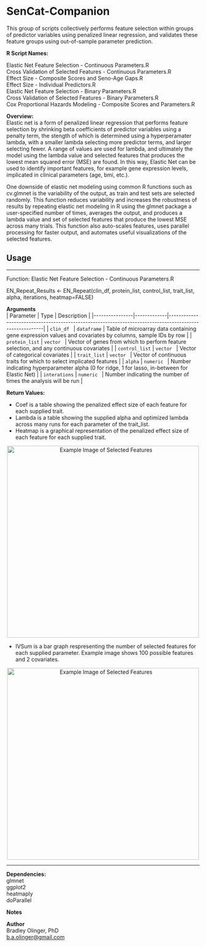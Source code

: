 # SenCat-Companion
This group of scripts collectively performs feature selection within groups of predictor variables using penalized linear regression, and validates these feature groups using out-of-sample parameter prediction.

**R Script Names:**  

Elastic Net Feature Selection - Continuous Parameters.R  
Cross Validation of Selected Features - Continuous Parameters.R  
Effect Size - Composite Scores and Seno-Age Gaps.R  
Effect Size - Individual Predictors.R  
Elastic Net Feature Selection - Binary Parameters.R  
Cross Validation of Selected Features - Binary Parameters.R  
Cox Proportional Hazards Modeling - Composite Scores and Parameters.R  



**Overview:**  
Elastic net is a form of penalized linear regression that performs feature selection by shrinking beta coefficients of predictor variables using a penalty term, 
the stength of which is determined using a hyperperamater lambda, with a smaller lambda selecting more predictor terms, and larger selecting fewer. A range of values are used for lambda,
and ultimately the model using the lambda value and selected features that produces the lowest mean squared error (MSE) are found. In this way, Elastic Net can be used to identify important 
features, for example gene expression levels, implicated in clinical parameters (age, bmi, etc.).

One downside of elastic net modeling using common R functions such as cv.glmnet is the variability of the output, as train and test sets are selected randomly. This function reduces variability 
and increases the robustness of results by repeating elastic net modeling in R using the glmnet package a user-specified number of times, averages the output, and produces a lambda value and set 
of selected features that produce the lowest MSE across many trials. This function also auto-scales features, uses parallel processing for faster output, and automates useful visualizations of the selected features.


## Usage  

---

Function: Elastic Net Feature Selection - Continuous Parameters.R  

EN_Repeat_Results <- EN_Repeat(clin_df, protein_list, control_list, trait_list, alpha, iterations, heatmap=FALSE)

**Arguments**  
| Parameter       | Type        | Description                                                                                             |
|----------------|-------------|---------------------------------------------------------------------------------------------------------|
| `clin_df `     | `dataframe` | Table of microarray data containing gene expression values and covariates by columns, sample IDs by row |
| `protein_list` | `vector `   | Vector of genes from which to perform feature selection, and any continuous covariates                  |
| `control_list` | `vector `   | Vector of categorical covariates                                                                        |
| `trait_list`   | `vector `   | Vector of continuous traits for which to select implicated features                                     |
| `alpha`        | `numeric `  | Number indicating hyperparameter alpha (0 for ridge, 1 for lasso, in-between for Elastic Net)           |
| `interations`  | `numeric `  | Number indicating the number of times the analysis will be run                                          |


**Return Values:**  
- Coef is a table showing the penalized effect size of each feature for each supplied trait.
- Lambda is a table showing the supplied alpha and optimized lambda across many runs for each parameter of the trait_list.
- Heatmap is a graphical representation of the penalized effect size of each feature for each supplied trait.

<p align="center">
  <img src="images/Example_heatmap2.JPG" alt="Example Image of Selected Features" width="500">
</p>

- IVSum is a bar graph respresenting the number of selected features for each supplied parameter. Example image shows 100 possible features and 2 covariates.

<p align="center">
  <img src="images/Example_ivsum.JPG" alt="Example Image of Selected Features" width="500">
</p>

---

**Dependencies:**  
glmnet  
ggplot2  
heatmaply  
doParallel

**Notes**  


**Author**  
Bradley Olinger, PhD  
b.a.olinger@gmail.com





